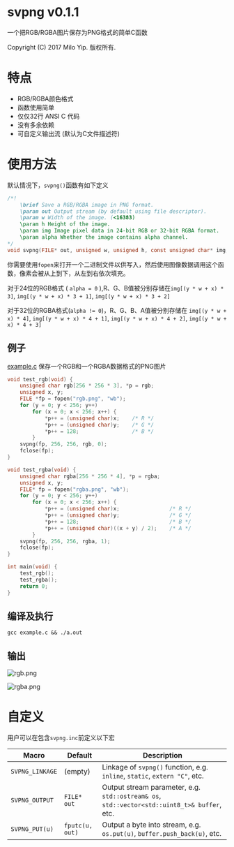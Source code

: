 # svpng v0.1.1

一个把RGB/RGBA图片保存为PNG格式的简单C函数

Copyright (C) 2017 Milo Yip. 版权所有.


# 特点
* RGB/RGBA颜色格式
* 函数使用简单
* 仅仅32行 ANSI C 代码
* 没有多余依赖
* 可自定义输出流 (默认为C文件描述符)

# 使用方法

默认情况下，`svpng()`函数有如下定义

~~~c
/*!
    \brief Save a RGB/RGBA image in PNG format.
    \param out Output stream (by default using file descriptor).
    \param w Width of the image. (<16383)
    \param h Height of the image.
    \param img Image pixel data in 24-bit RGB or 32-bit RGBA format.
    \param alpha Whether the image contains alpha channel.
*/
void svpng(FILE* out, unsigned w, unsigned h, const unsigned char* img, int alpha);
~~~


你需要使用`fopen`来打开一个二进制文件以供写入，然后使用图像数据调用这个函数，像素会被从上到下，从左到右依次填充。


对于24位的RGB格式 ( `alpha = 0` ),R、G、B值被分别存储在`img[(y * w + x) * 3]`, `img[(y * w + x) * 3 + 1]`, `img[(y * w + x) * 3 + 2]`

对于32位的RGBA格式(`alpha != 0`)，R、G、B、A值被分别存储在 `img[(y * w + x) * 4]`, `img[(y * w + x) * 4 + 1]`, `img[(y * w + x) * 4 + 2]`, `img[(y * w + x) * 4 + 3]`

## 
## 例子
[example.c](example.c) 保存一个RGB和一个RGBA数据格式的PNG图片

~~~c
void test_rgb(void) {
    unsigned char rgb[256 * 256 * 3], *p = rgb;
    unsigned x, y;
    FILE *fp = fopen("rgb.png", "wb");
    for (y = 0; y < 256; y++)
        for (x = 0; x < 256; x++) {
            *p++ = (unsigned char)x;    /* R */
            *p++ = (unsigned char)y;    /* G */
            *p++ = 128;                 /* B */
        }
    svpng(fp, 256, 256, rgb, 0);
    fclose(fp);
}

void test_rgba(void) {
    unsigned char rgba[256 * 256 * 4], *p = rgba;
    unsigned x, y;
    FILE* fp = fopen("rgba.png", "wb");
    for (y = 0; y < 256; y++)
        for (x = 0; x < 256; x++) {
            *p++ = (unsigned char)x;                /* R */
            *p++ = (unsigned char)y;                /* G */
            *p++ = 128;                             /* B */
            *p++ = (unsigned char)((x + y) / 2);    /* A */
        }
    svpng(fp, 256, 256, rgba, 1);
    fclose(fp);
}

int main(void) {
    test_rgb();
    test_rgba();
    return 0;
}
~~~

## 编译及执行

~~~
gcc example.c && ./a.out
~~~

## 输出

![rgb.png](rgb.png)

![rgba.png](rgba.png)

# 自定义

用户可以在包含`svpng.inc`前定义以下宏

| Macro           | Default         | Description |
|-----------------|-----------------|-------------|
| `SVPNG_LINKAGE` | (empty)         | Linkage of `svpng()` function, e.g. `inline`, `static`, `extern "C"`, etc. |
| `SVPNG_OUTPUT`  | `FILE* out`     | Output stream parameter, e.g. `std::ostream& os`, `std::vector<std::uint8_t>& buffer`, etc. |
| `SVPNG_PUT(u)`  | `fputc(u, out)` | Output a byte into stream, e.g. `os.put(u)`, `buffer.push_back(u)`, etc. |
